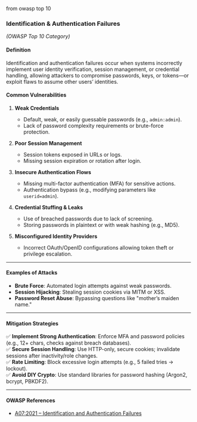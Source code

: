 from owasp top 10 

### **Identification & Authentication Failures**  
*(OWASP Top 10 Category)*  

#### **Definition**  
Identification and authentication failures occur when systems incorrectly implement user identity verification, session management, or credential handling, allowing attackers to compromise passwords, keys, or tokens—or exploit flaws to assume other users’ identities.  

#### **Common Vulnerabilities**  
1. **Weak Credentials**  
   - Default, weak, or easily guessable passwords (e.g., `admin:admin`).  
   - Lack of password complexity requirements or brute-force protection.  

2. **Poor Session Management**  
   - Session tokens exposed in URLs or logs.  
   - Missing session expiration or rotation after login.  

3. **Insecure Authentication Flows**  
   - Missing multi-factor authentication (MFA) for sensitive actions.  
   - Authentication bypass (e.g., modifying parameters like `userid=admin`).  

4. **Credential Stuffing & Leaks**  
   - Use of breached passwords due to lack of screening.  
   - Storing passwords in plaintext or with weak hashing (e.g., MD5).  

5. **Misconfigured Identity Providers**  
   - Incorrect OAuth/OpenID configurations allowing token theft or privilege escalation.  

---

#### **Examples of Attacks**  
- **Brute Force**: Automated login attempts against weak passwords.  
- **Session Hijacking**: Stealing session cookies via MITM or XSS.  
- **Password Reset Abuse**: Bypassing questions like "mother’s maiden name."  

---

#### **Mitigation Strategies**  
✅ **Implement Strong Authentication**: Enforce MFA and password policies (e.g., 12+ chars, checks against breach databases).  
✅ **Secure Session Handling**: Use HTTP-only, secure cookies; invalidate sessions after inactivity/role changes.  
✅ **Rate Limiting**: Block excessive login attempts (e.g., 5 failed tries → lockout).  
✅ **Avoid DIY Crypto**: Use standard libraries for password hashing (Argon2, bcrypt, PBKDF2).  

---

#### **OWASP References**  
- [A07:2021 – Identification and Authentication Failures](https://owasp.org/Top10/A07_2021-Identification_and_Authentication_Failures/)  

